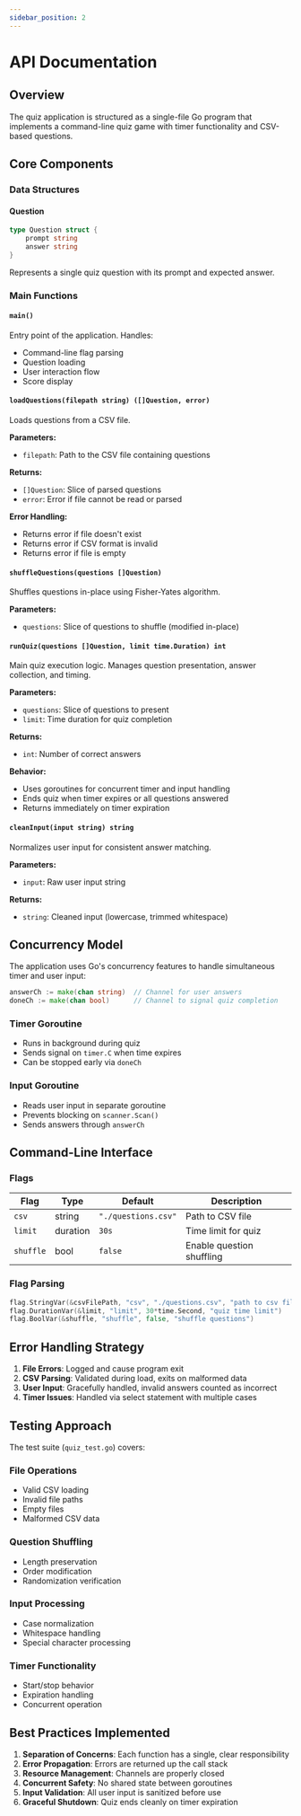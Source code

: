```yaml
---
sidebar_position: 2
---
```


# API Documentation

## Overview

The quiz application is structured as a single-file Go program that implements a command-line quiz game with timer functionality and CSV-based questions.

## Core Components

### Data Structures

#### Question
```go
type Question struct {
    prompt string
    answer string
}
```
Represents a single quiz question with its prompt and expected answer.

### Main Functions

#### `main()`
Entry point of the application. Handles:
- Command-line flag parsing
- Question loading
- User interaction flow
- Score display

#### `loadQuestions(filepath string) ([]Question, error)`
Loads questions from a CSV file.

**Parameters:**
- `filepath`: Path to the CSV file containing questions

**Returns:**
- `[]Question`: Slice of parsed questions
- `error`: Error if file cannot be read or parsed

**Error Handling:**
- Returns error if file doesn't exist
- Returns error if CSV format is invalid
- Returns error if file is empty

#### `shuffleQuestions(questions []Question)`
Shuffles questions in-place using Fisher-Yates algorithm.

**Parameters:**
- `questions`: Slice of questions to shuffle (modified in-place)

#### `runQuiz(questions []Question, limit time.Duration) int`
Main quiz execution logic. Manages question presentation, answer collection, and timing.

**Parameters:**
- `questions`: Slice of questions to present
- `limit`: Time duration for quiz completion

**Returns:**
- `int`: Number of correct answers

**Behavior:**
- Uses goroutines for concurrent timer and input handling
- Ends quiz when timer expires or all questions answered
- Returns immediately on timer expiration

#### `cleanInput(input string) string`
Normalizes user input for consistent answer matching.

**Parameters:**
- `input`: Raw user input string

**Returns:**
- `string`: Cleaned input (lowercase, trimmed whitespace)

## Concurrency Model

The application uses Go's concurrency features to handle simultaneous timer and user input:

```go
answerCh := make(chan string)  // Channel for user answers
doneCh := make(chan bool)      // Channel to signal quiz completion
```

### Timer Goroutine
- Runs in background during quiz
- Sends signal on `timer.C` when time expires
- Can be stopped early via `doneCh`

### Input Goroutine
- Reads user input in separate goroutine
- Prevents blocking on `scanner.Scan()`
- Sends answers through `answerCh`

## Command-Line Interface

### Flags

| Flag | Type | Default | Description |
|------|------|---------|-------------|
| `csv` | string | `"./questions.csv"` | Path to CSV file |
| `limit` | duration | `30s` | Time limit for quiz |
| `shuffle` | bool | `false` | Enable question shuffling |

### Flag Parsing
```go
flag.StringVar(&csvFilePath, "csv", "./questions.csv", "path to csv file")
flag.DurationVar(&limit, "limit", 30*time.Second, "quiz time limit")
flag.BoolVar(&shuffle, "shuffle", false, "shuffle questions")
```

## Error Handling Strategy

1. **File Errors**: Logged and cause program exit
2. **CSV Parsing**: Validated during load, exits on malformed data
3. **User Input**: Gracefully handled, invalid answers counted as incorrect
4. **Timer Issues**: Handled via select statement with multiple cases

## Testing Approach

The test suite (`quiz_test.go`) covers:

### File Operations
- Valid CSV loading
- Invalid file paths
- Empty files
- Malformed CSV data

### Question Shuffling
- Length preservation
- Order modification
- Randomization verification

### Input Processing
- Case normalization
- Whitespace handling
- Special character processing

### Timer Functionality
- Start/stop behavior
- Expiration handling
- Concurrent operation

## Best Practices Implemented

1. **Separation of Concerns**: Each function has a single, clear responsibility
2. **Error Propagation**: Errors are returned up the call stack
3. **Resource Management**: Channels are properly closed
4. **Concurrent Safety**: No shared state between goroutines
5. **Input Validation**: All user input is sanitized before use
6. **Graceful Shutdown**: Quiz ends cleanly on timer expiration